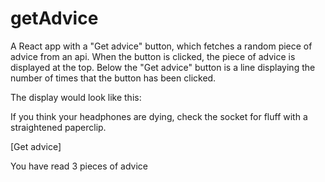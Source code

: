 # getAdvice

A React app with a "Get advice" button, which fetches a random piece of advice from an api.
When the button is clicked, the piece of advice is displayed at the top.
Below the "Get advice" button is a line displaying the number of times that the button has been clicked.

The display would look like this:

If you think your headphones are dying, check the socket for fluff with a straightened paperclip.

[Get advice]

You have read 3 pieces of advice

